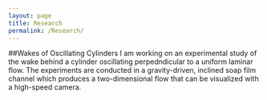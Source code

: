 ```yaml
---
layout: page
title: Research
permalink: /Research/
---
```


##Wakes of Oscillating Cylinders
I am working on an experimental study of the wake behind a cylinder oscillating perpedndicular to a uniform laminar flow. The experiments are conducted in a gravity-driven, inclined soap film channel which produces a two-dimensional flow that can be visualized with a high-speed camera.

[jekyll-organization]: https://github.com/jekyll
